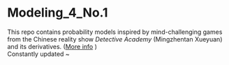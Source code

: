 # Modeling_4_No.1
This repo contains probability models inspired by mind-challenging games from the Chinese reality show *Detective Academy* (Mingzhentan Xueyuan) and its derivatives. ([More info](https://thetvdb.com/series/xue-yu-an) )  <br>Constantly updated ~
